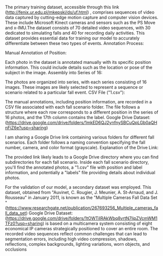 The primary training dataset, accessible through this link (http://fenix.ur.edu.pl/mkepski/ds/uf.html) , comprises sequences of video data captured by cutting-edge motion capture and computer vision devices. These include Microsoft Kinect cameras and sensors such as the PS Move and x-IMU.The dataset consists of 70 detailed video sequences, with 30 dedicated to simulating falls and 40 for recording daily activities. This dataset provides essential data for training our model to accurately differentiate between these two types of events.
Annotation Process:

Manual Annotation of Position:

Each photo in the dataset is annotated manually with its specific position information. This could include details such as the location or pose of the subject in the image.
Assembly into Series of 16:

The photos are organized into series, with each series consisting of 16 images. These images are likely selected to represent a sequence or scenario related to a particular fall event.
CSV File ("1.csv"):

The manual annotations, including position information, are recorded in a CSV file associated with each fall scenario folder. The file follows a structure where each row corresponds to a different position in the series of 16 photos, and the 17th column contains the label. Google Drive Dataset: 
(https://drive.google.com/drive/folders/1mkED6QJ2ynfnySBCuQpLGb0aQHnFiZ6e?usp=sharing)


I am sharing a Google Drive link containing various folders for different fall scenarios. Each folder follows a naming convention specifying the fall number, camera, and color format (grayscale).
Explanation of the Drive Link:

The provided link likely leads to a Google Drive directory where you can find subdirectories for each fall scenario.
Inside each fall scenario directory, you'll find the annotated photos, a "1.csv" file with position and label information, and potentially a "labels" file providing details about individual photos.

For the validation of our model, a secondary dataset was employed. This dataset, obtained from "Auvinet, C. Rougier, J. Meunier, A. St-Arnaud, and J. Rousseau" in January 2011, is known as the "Multiple Cameras Fall Data Set " (https://www.researchgate.net/publication/267693256_Multiple_cameras_fall_data_set)
 Google Drive Dataset: (https://drive.google.com/drive/folders/1tOWTiIRAkWbq8vrtN7ljpZVcmWM1TFz0?usp=sharing)
is based on a multicamera system consisting of eight economical IP cameras strategically positioned to cover an entire room. The recorded video sequences reflect common challenges that can lead to segmentation errors, including high video compression, shadows, reflections, complex backgrounds, lighting variations, worn objects, and occlusions
